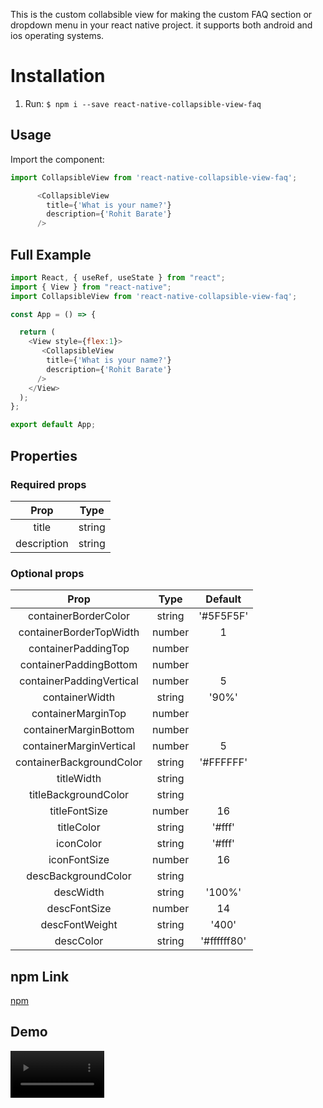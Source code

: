 This is the custom collabsible view for making the custom FAQ section or dropdown menu in your react native project. it supports both android and ios operating systems.

# Installation

1. Run: `$ npm i --save react-native-collapsible-view-faq`

## Usage

Import the component:

```javascript
import CollapsibleView from 'react-native-collapsible-view-faq';

      <CollapsibleView 
        title={'What is your name?'}
        description={'Rohit Barate'}
      />
```
## Full Example

```javascript
import React, { useRef, useState } from "react";
import { View } from "react-native";
import CollapsibleView from 'react-native-collapsible-view-faq';

const App = () => {

  return (
    <View style={flex:1}>
       <CollapsibleView 
        title={'What is your name?'}
        description={'Rohit Barate'}
      />
    </View>
  );
};

export default App;

```

## Properties

### Required props

  |Prop | Type | 
  |:-----:|:------:|
  title | string | 
  description| string | 

### Optional props

| Prop | Type | Default|
|:-----:|:-----:|:-----:|
|containerBorderColor|string|'#5F5F5F'|
|containerBorderTopWidth|number|1|
|containerPaddingTop|number| |
|containerPaddingBottom|number| |
|containerPaddingVertical|number|5|
|containerWidth|string|'90%'|
|containerMarginTop|number| |
|containerMarginBottom|number| |
|containerMarginVertical|number|5|
|containerBackgroundColor|string|'#FFFFFF'|
|titleWidth|string| |
|titleBackgroundColor|string| |
|titleFontSize|number|16 |
|titleColor|string|'#fff' |
|iconColor|string|'#fff' |
|iconFontSize|number|16 |
|descBackgroundColor|string| |
|descWidth|string|'100%'|
|descFontSize|number|14 |
|descFontWeight|string|'400'|
|descColor|string|'#ffffff80'|


## npm Link
 [npm](https://www.npmjs.com/package/react-native-collapsible-view-faq)



## Demo

 <video src="https://user-images.githubusercontent.com/90303131/227137033-74e7128e-949e-406c-88b2-bd9ff66db6f5.mp4" width="150" > 



 
 <!-- 
## License

[MIT License](http://opensource.org/licenses/mit-license.html). © 2018 San Pyae Lin -->
